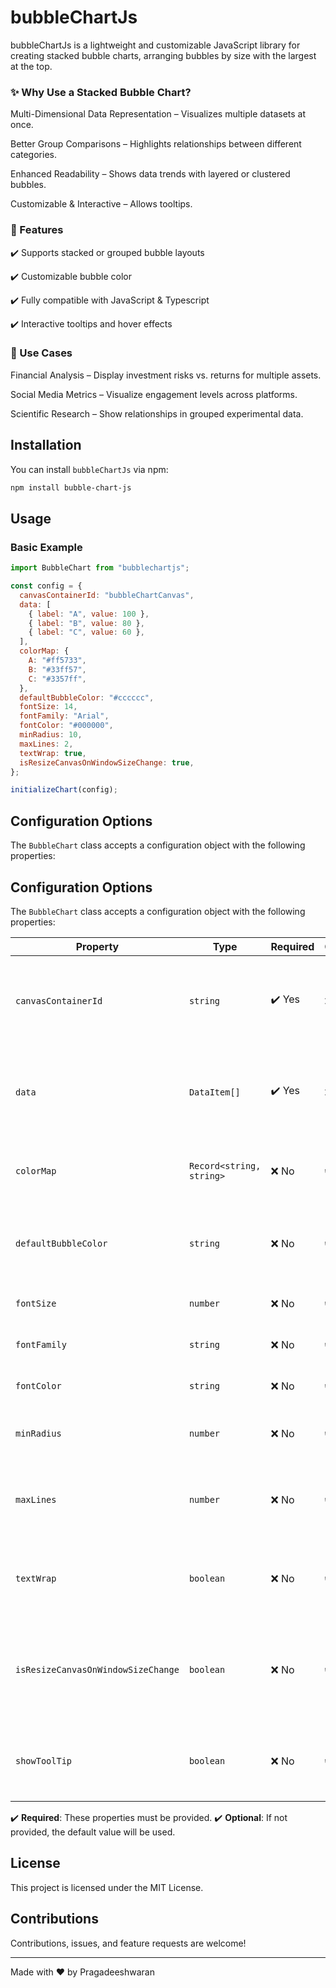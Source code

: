 # bubbleChartJs

bubbleChartJs is a lightweight and customizable JavaScript library for creating stacked bubble charts, arranging bubbles by size with the largest at the top.

### ✨ Why Use a Stacked Bubble Chart?

Multi-Dimensional Data Representation – Visualizes multiple datasets at once.

Better Group Comparisons – Highlights relationships between different categories.

Enhanced Readability – Shows data trends with layered or clustered bubbles.

Customizable & Interactive – Allows tooltips.

### 🔧 Features

✔️ Supports stacked or grouped bubble layouts

✔️ Customizable bubble color

✔️ Fully compatible with JavaScript & Typescript

✔️ Interactive tooltips and hover effects

### 📌 Use Cases

Financial Analysis – Display investment risks vs. returns for multiple assets.

Social Media Metrics – Visualize engagement levels across platforms.

Scientific Research – Show relationships in grouped experimental data.

## Installation

You can install `bubbleChartJs` via npm:

```sh
npm install bubble-chart-js
```

## Usage

### Basic Example

```js
import BubbleChart from "bubblechartjs";

const config = {
  canvasContainerId: "bubbleChartCanvas",
  data: [
    { label: "A", value: 100 },
    { label: "B", value: 80 },
    { label: "C", value: 60 },
  ],
  colorMap: {
    A: "#ff5733",
    B: "#33ff57",
    C: "#3357ff",
  },
  defaultBubbleColor: "#cccccc",
  fontSize: 14,
  fontFamily: "Arial",
  fontColor: "#000000",
  minRadius: 10,
  maxLines: 2,
  textWrap: true,
  isResizeCanvasOnWindowSizeChange: true,
};

initializeChart(config);
```

## Configuration Options

The `BubbleChart` class accepts a configuration object with the following properties:

## Configuration Options

The `BubbleChart` class accepts a configuration object with the following properties:

| Property                           | Type                     | Required | Optional | Description                                                         | Default     |
| ---------------------------------- | ------------------------ | -------- | -------- | ------------------------------------------------------------------- | ----------- |
| `canvasContainerId`                | `string`                 | ✔️ Yes   | ❌ No    | The ID of the container where the chart will be rendered.           | `-`         |
| `data`                             | `DataItem[]`             | ✔️ Yes   | ❌ No    | An array of objects containing `label` and `value` for each bubble. | `-`         |
| `colorMap`                         | `Record<string, string>` | ❌ No    | ✔️ Yes   | A mapping of labels to specific bubble colors.                      | `{}`        |
| `defaultBubbleColor`               | `string`                 | ❌ No    | ✔️ Yes   | Default color for bubbles if not specified in `colorMap`.           | `"#3498db"` |
| `fontSize`                         | `number`                 | ❌ No    | ✔️ Yes   | Font size for bubble labels.                                        | `14`        |
| `fontFamily`                       | `string`                 | ❌ No    | ✔️ Yes   | Font family for text rendering.                                     | `"Arial"`   |
| `fontColor`                        | `string`                 | ❌ No    | ✔️ Yes   | Color of the text inside bubbles.                                   | `"#ffffff"` |
| `minRadius`                        | `number`                 | ❌ No    | ✔️ Yes   | Minimum radius for the bubbles.                                     | `10`        |
| `maxLines`                         | `number`                 | ❌ No    | ✔️ Yes   | Maximum number of lines allowed for text wrapping.                  | `3`         |
| `textWrap`                         | `boolean`                | ❌ No    | ✔️ Yes   | Enables or disables text wrapping inside bubbles.                   | `true`      |
| `isResizeCanvasOnWindowSizeChange` | `boolean`                | ❌ No    | ✔️ Yes   | Whether the chart should resize when the window size changes.       | `true`      |
| `showToolTip`                      | `boolean`                | ❌ No    | ✔️ Yes   | Whether the chart should display the tooltip or not.                | `true`      |

✔️ **Required**: These properties must be provided.
✔️ **Optional**: If not provided, the default value will be used.

## License

This project is licensed under the MIT License.

## Contributions

Contributions, issues, and feature requests are welcome!

---

Made with ❤️ by Pragadeeshwaran
